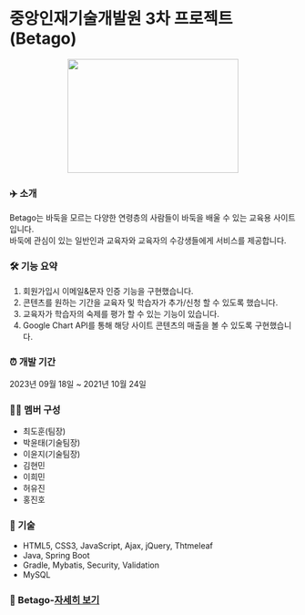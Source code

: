 # 중앙인재기술개발원 3차 프로젝트(Betago) 

<p align="center"><img src="https://www.notion.so/image/https%3A%2F%2Fprod-files-secure.s3.us-west-2.amazonaws.com%2F919089e2-ea1d-4aee-a82c-bcc7b08f6289%2Feab67736-566e-4ae5-b300-c43d8663dc4d%2F2.png?table=block&id=35f0b011-ec5c-4668-916c-11c1a42c0bce&spaceId=919089e2-ea1d-4aee-a82c-bcc7b08f6289&width=2000&userId=8e26c7bd-f6ab-4d8d-ae3a-a85fc0fa7c3e&cache=v2" height="200px" width="300px"></p>

### ✈️ 소개

Betago는 바둑을 모르는 다양한 연령층의 사람들이 바둑을 배울 수 있는 교육용 사이트 입니다.
<br>
바둑에 관심이 있는 일반인과 교육자와 교육자의 수강생들에게 서비스를 제공합니다.

### 🛠 기능 요약
1. 회원가입시 이메일&문자 인증 기능을 구현했습니다.
2. 콘텐츠를 원하는 기간을 교육자 및 학습자가 추가/신청 할 수 있도록 했습니다.
3. 교육자가 학습자의 숙제를 평가 할 수 있는 기능이 있습니다.
4. Google Chart API를 통해 해당 사이트 콘텐츠의 매출을 볼 수 있도록 구현했습니다.

### ⏰ 개발 기간
2023년 09월 18일 ~ 2021년 10월 24일

### 👩‍💻 멤버 구성
- 최도훈(팀장)
- 박윤태(기술팀장)
- 이윤지(기술팀장)
- 김현민
- 이희민
- 허유진
- 홍진호

### 📌 기술
- HTML5, CSS3, JavaScript, Ajax, jQuery, Thtmeleaf
- Java, Spring Boot
- Gradle, Mybatis, Security, Validation
- MySQL

### 📌 Betago-[자세히 보기](https://yuntae.notion.site/Betago-35f0b011ec5c4668916c11c1a42c0bce)
